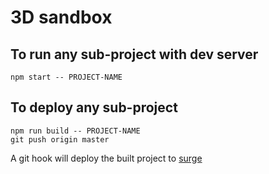 # 3D sandbox

## To run any sub-project with dev server
```
npm start -- PROJECT-NAME
```

## To deploy any sub-project
```
npm run build -- PROJECT-NAME
git push origin master
```
A git hook will deploy the built project to [surge](https://surge.sh/help/deploying-continuously-using-git-hooks)